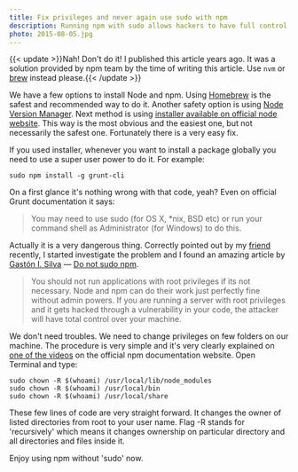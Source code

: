 ```yaml
---
title: Fix privileges and never again use sudo with npm
description: Running npm with sudo allows hackers to have full control over your computer. Fortunately it works perfectly fine without root powers. Let's fix it!
photo: 2015-08-05.jpg
---
```


{{< update >}}Nah! Don't do it! I published this article years ago. It was a solution provided by npm team by the time of writing this article. Use `nvm` or [brew](https://pawelgrzybek.com/homebrew-the-best-friend-of-the-macos-user/) instead please.{{< /update >}}

We have a few options to install Node and npm. Using [Homebrew](http://brew.sh/) is the safest and recommended way to do it. Another safety option is using [Node Version Manager](https://github.com/creationix/nvm). Next method is using [installer available on official node website](https://nodejs.org/). This way is the most obvious and the easiest one, but not necessarily the safest one. Fortunately there is a very easy fix.

If you used installer, whenever you want to install a package globally you need to use a super user power to do it. For example:

```
sudo npm install -g grunt-cli
```

On a first glance it's nothing wrong with that code, yeah? Even on official Grunt documentation it says:

> You may need to use sudo (for OS X, \*nix, BSD etc) or run your command shell as Administrator (for Windows) to do this.

Actually it is a very dangerous thing. Correctly pointed out by my [friend](https://twitter.com/IcyApril) recently, I started investigate the problem and I found an amazing article by [Gastón I. Silva](https://twitter.com/givanse) — [Do not sudo npm](http://givan.se/do-not-sudo-npm/).

> You should not run applications with root privileges if its not necessary. Node and npm can do their work just perfectly fine without admin powers. If you are running a server with root privileges and it gets hacked through a vulnerability in your code, the attacker will have total control over your machine.

We don't need troubles. We need to change privileges on few folders on our machine. The procedure is very simple and it's very clearly explained on [one of the videos](https://docs.npmjs.com/getting-started/fixing-npm-permissions) on the official npm documentation website. Open Terminal and type:

```
sudo chown -R $(whoami) /usr/local/lib/node_modules
sudo chown -R $(whoami) /usr/local/bin
sudo chown -R $(whoami) /usr/local/share
```

These few lines of code are very straight forward. It changes the owner of listed directories from root to your user name. Flag -R stands for 'recursively' which means it changes ownership on particular directory and all directories and files inside it.

Enjoy using npm without 'sudo' now.

